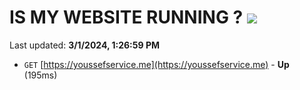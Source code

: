 # IS MY WEBSITE RUNNING ? [![](https://img.shields.io/static/v1?label=Sponsor&message=%E2%9D%A4&logo=GitHub&color=%23fe8e86)](https://github.com/sponsors/<username>)

Last updated: **3/1/2024, 1:26:59 PM**

- `GET` [https://youssefservice.me](https://youssefservice.me) - **Up** (195ms)

